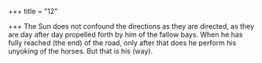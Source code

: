 +++
title = "12"

+++
The Sun does not confound the directions as they are directed, as they  are day after day propelled forth by him of the fallow bays.
When he has fully reached (the end) of the road, only after that does he  perform his unyoking of the horses. But that is his (way).